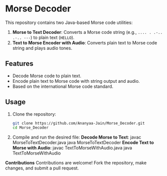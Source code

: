 # Morse Decoder

This repository contains two Java-based Morse code utilities:  
1. **Morse to Text Decoder**: Converts a Morse code string (e.g., `.... . .-.. .-.. ---`) to plain text (`HELLO`).  
2. **Text to Morse Encoder with Audio**: Converts plain text to Morse code string and plays audio tones.

## Features
- Decode Morse code to plain text.
- Encode plain text to Morse code with string output and audio.
- Based on the international Morse code standard.

## Usage
1. Clone the repository:
   ```bash
   git clone https://github.com/Ananyaa-Jain/Morse_Decoder.git
   cd Morse_Decoder
2. Compile and run the desired file:
   **Decode Morse to Text**:
      javac MorseToTextDecoder.java
      java MorseToTextDecoder
   **Encode Text to Morse with Audio**:
      javac TextToMorseWithAudio.java
      java TextToMorseWithAudio

**Contributions**
Contributions are welcome! Fork the repository, make changes, and submit a pull request.
